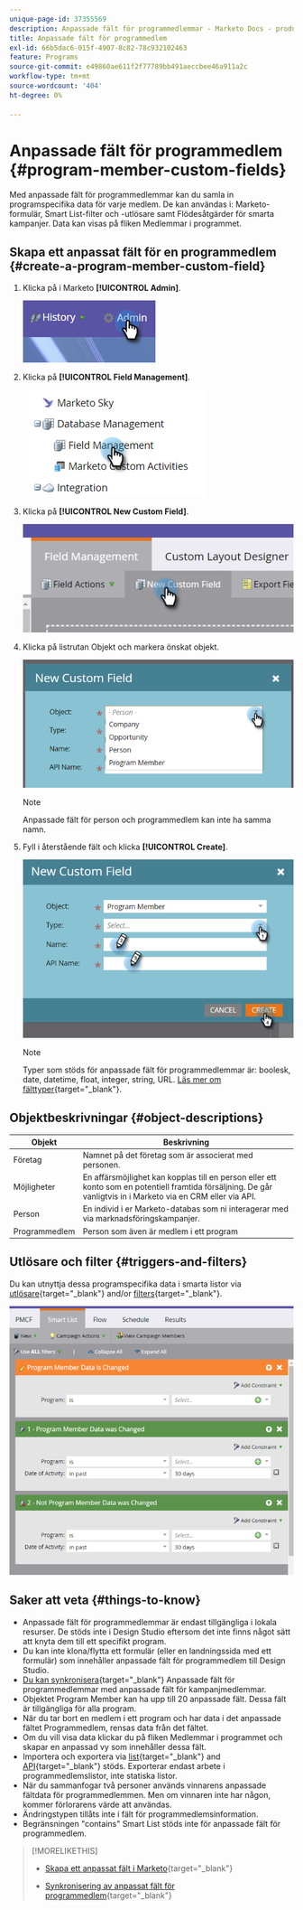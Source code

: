 ```yaml
---
unique-page-id: 37355569
description: Anpassade fält för programmedlemmar - Marketo Docs - produktdokumentation
title: Anpassade fält för programmedlem
exl-id: 66b5dac6-015f-4907-8c82-78c932102463
feature: Programs
source-git-commit: e49860ae611f2f77789bb491aeccbee46a911a2c
workflow-type: tm+mt
source-wordcount: '404'
ht-degree: 0%

---
```


# Anpassade fält för programmedlem {#program-member-custom-fields}

Med anpassade fält för programmedlemmar kan du samla in programspecifika data för varje medlem. De kan användas i: Marketo-formulär, Smart List-filter och -utlösare samt Flödesåtgärder för smarta kampanjer. Data kan visas på fliken Medlemmar i programmet.

## Skapa ett anpassat fält för en programmedlem {#create-a-program-member-custom-field}

1. Klicka på i Marketo **[!UICONTROL Admin]**.

   ![](assets/one.png)

1. Klicka på **[!UICONTROL Field Management]**.

   ![](assets/two.png)

1. Klicka på **[!UICONTROL New Custom Field]**.

   ![](assets/three.png)

1. Klicka på listrutan Objekt och markera önskat objekt.

   ![](assets/four.png)

   >[!NOTE]
   >
   >Anpassade fält för person och programmedlem kan inte ha samma namn.

1. Fyll i återstående fält och klicka **[!UICONTROL Create]**.

   ![](assets/five.png)

   >[!NOTE]
   >
   >Typer som stöds för anpassade fält för programmedlemmar är: boolesk, date, datetime, float, integer, string, URL. [Läs mer om fälttyper](/help/marketo/product-docs/administration/field-management/custom-field-type-glossary.md){target="_blank"}.

## Objektbeskrivningar {#object-descriptions}

| Objekt | Beskrivning |
|---|---|
| Företag | Namnet på det företag som är associerat med personen. |
| Möjligheter | En affärsmöjlighet kan kopplas till en person eller ett konto som en potentiell framtida försäljning. De går vanligtvis in i Marketo via en CRM eller via API. |
| Person | En individ i er Marketo-databas som ni interagerar med via marknadsföringskampanjer. |
| Programmedlem | Person som även är medlem i ett program |

## Utlösare och filter {#triggers-and-filters}

Du kan utnyttja dessa programspecifika data i smarta listor via [utlösare](/help/marketo/product-docs/core-marketo-concepts/smart-campaigns/creating-a-smart-campaign/define-smart-list-for-smart-campaign-trigger.md){target="_blank"} and/or [filters](/help/marketo/product-docs/core-marketo-concepts/smart-lists-and-static-lists/creating-a-smart-list/find-and-add-filters-to-a-smart-list.md){target="_blank"}.

![](assets/six.png)

## Saker att veta {#things-to-know}

* Anpassade fält för programmedlemmar är endast tillgängliga i lokala resurser. De stöds inte i Design Studio eftersom det inte finns något sätt att knyta dem till ett specifikt program.
* Du kan inte klona/flytta ett formulär (eller en landningssida med ett formulär) som innehåller anpassade fält för programmedlem till Design Studio.
* [Du kan synkronisera](/help/marketo/product-docs/core-marketo-concepts/programs/working-with-programs/program-member-custom-field-sync.md){target="_blank"} Anpassade fält för programmedlemmar med anpassade fält för kampanjmedlemmar.
* Objektet Program Member kan ha upp till 20 anpassade fält. Dessa fält är tillgängliga för alla program.
* När du tar bort en medlem i ett program och har data i det anpassade fältet Programmedlem, rensas data från det fältet.
* Om du vill visa data klickar du på fliken Medlemmar i programmet och skapar en anpassad vy som innehåller dessa fält.
* Importera och exportera via [list](/help/marketo/getting-started/quick-wins/import-a-list-of-people.md){target="_blank"} and [API](https://developers.marketo.com/){target="_blank"} stöds. Exporterar endast arbete i programmedlemslistor, inte statiska listor.
* När du sammanfogar två personer används vinnarens anpassade fältdata för programmedlemmen. Men om vinnaren inte har någon, kommer förlorarens värde att användas.
* Ändringstypen tillåts inte i fält för programmedlemsinformation.
* Begränsningen &quot;contains&quot; Smart List stöds inte för anpassade fält för programmedlem.

>[!MORELIKETHIS]
>
>* [Skapa ett anpassat fält i Marketo](/help/marketo/product-docs/administration/field-management/create-a-custom-field-in-marketo.md){target="_blank"}
>
>* [Synkronisering av anpassat fält för programmedlem](/help/marketo/product-docs/core-marketo-concepts/programs/working-with-programs/program-member-custom-field-sync.md){target="_blank"}
